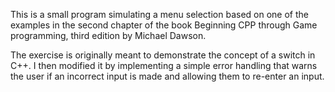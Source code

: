 This is a small program simulating a menu selection based on one of the examples in the second chapter of the book Beginning CPP through Game programming, third edition by Michael Dawson.

The exercise is originally meant to demonstrate the concept of a switch in C++. I then modified it by implementing a simple error handling that warns the user if an incorrect input is made and allowing them to re-enter an input.